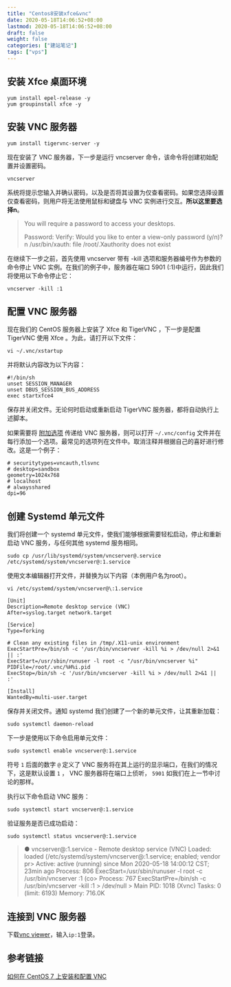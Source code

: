 ```yaml
---
title: "Centos8安装xfce&vnc"
date: 2020-05-18T14:06:52+08:00
lastmod: 2020-05-18T14:06:52+08:00
draft: false
weight: false
categories: ["建站笔记"]
tags: ["vps"] 
---
```


##  安装 Xfce 桌面环境

```
yum install epel-release -y
yum groupinstall xfce -y
```

## 安装 VNC 服务器

```
yum install tigervnc-server -y
```

现在安装了 VNC 服务器，下一步是运行 vncserver 命令，该命令将创建初始配置并设置密码。

```
vncserver
```

系统将提示您输入并确认密码，以及是否将其设置为仅查看密码。如果您选择设置仅查看密码，则用户将无法使用鼠标和键盘与 VNC 实例进行交互。**所以这里要选择n**。

>You will require a password to access your desktops.
>
>Password:
>Verify:
>Would you like to enter a view-only password (y/n)? n
>/usr/bin/xauth:  file /root/.Xauthority does not exist

在继续下一步之前，首先使用 vncserver 带有 -kill 选项和服务器编号作为参数的命令停止 VNC 实例。在我们的例子中，服务器在端口 5901 (:1)中运行，因此我们将使用以下命令停止它：

```
vncserver -kill :1
```

## 配置 VNC 服务器

现在我们的 CentOS 服务器上安装了 Xfce 和 TigerVNC ，下一步是配置 TigerVNC 使用 Xfce 。为此，请打开以下文件：

```
vi ~/.vnc/xstartup
```

并将默认内容改为以下内容：

```
#!/bin/sh
unset SESSION_MANAGER
unset DBUS_SESSION_BUS_ADDRESS
exec startxfce4 
```

保存并关闭文件。无论何时启动或重新启动 TigerVNC 服务器，都将自动执行上述脚本。

如果需要将  [附加选项](http://tigervnc.org/doc/vncserver.html) 传递给 VNC 服务器，则可以打开 `~/.vnc/config` 文件并在每行添加一个选项。最常见的选项列在文件中。取消注释并根据自己的喜好进行修改。这是一个例子：

```
# securitytypes=vncauth,tlsvnc
# desktop=sandbox
geometry=1024x768
# localhost
# alwaysshared
dpi=96
```

## 创建 Systemd 单元文件

我们将创建一个 systemd 单元文件，使我们能够根据需要轻松启动，停止和重新启动 VNC 服务，与任何其他 systemd 服务相同。

```
sudo cp /usr/lib/systemd/system/vncserver@.service /etc/systemd/system/vncserver@:1.service
```

使用文本编辑器打开文件，并替换为以下内容（本例用户名为root）。

```
vi /etc/systemd/system/vncserver@\:1.service
```

```
[Unit]
Description=Remote desktop service (VNC)
After=syslog.target network.target

[Service]
Type=forking

# Clean any existing files in /tmp/.X11-unix environment
ExecStartPre=/bin/sh -c '/usr/bin/vncserver -kill %i > /dev/null 2>&1 || :'
ExecStart=/usr/sbin/runuser -l root -c "/usr/bin/vncserver %i"
PIDFile=/root/.vnc/%H%i.pid
ExecStop=/bin/sh -c '/usr/bin/vncserver -kill %i > /dev/null 2>&1 || :'

[Install]
WantedBy=multi-user.target
```

保存并关闭文件。通知 systemd 我们创建了一个新的单元文件，让其重新加载：

```
sudo systemctl daemon-reload
```

下一步是使用以下命令启用单元文件：

```
sudo systemctl enable vncserver@:1.service
```

符号 `1` 后面的数字 `@` 定义了 VNC 服务将在其上运行的显示端口，在我们的情况下，这是默认设置 `1` ， VNC 服务器将在端口上侦听， `5901` 如我们在上一节中讨论的那样。

执行以下命令启动 VNC 服务：

```
sudo systemctl start vncserver@:1.service
```

验证服务是否已成功启动：

```
sudo systemctl status vncserver@:1.service
```

>● vncserver@:1.service - Remote desktop service (VNC)
>Loaded: loaded (/etc/systemd/system/vncserver@:1.service; enabled; vendor pr>
>Active: active (running) since Mon 2020-05-18 14:00:12 CST; 23min ago
>Process: 806 ExecStart=/usr/sbin/runuser -l root -c /usr/bin/vncserver :1 (co>
>Process: 767 ExecStartPre=/bin/sh -c /usr/bin/vncserver -kill :1 > /dev/null >
> Main PID: 1018 (Xvnc)
>Tasks: 0 (limit: 6193)
>Memory: 716.0K

## 连接到 VNC 服务器

下载[vnc viewer](https://www.realvnc.com/en/connect/download/viewer/windows/)，输入`ip:1`登录。

## 参考链接

[如何在 CentOS 7 上安装和配置 VNC](https://www.gobeta.net/linux/how-to-install-and-configure-vnc-on-centos-7/)